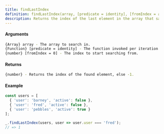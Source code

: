 ```yaml
---
title: findLastIndex
definition: findLastIndex(array, [predicate = identity], [fromIndex = array.length-1])
description: Returns the index of the last element in the array that satisfies the provided testing function.
---
```



#### Arguments


```bash
{Array} array - The array to search in.
{Function} [predicate = identity] - The function invoked per iteration.
{number} [fromIndex = 0] - The index to start searching from.
```


#### Returns


```bash
{number} - Returns the index of the found element, else -1.
```


#### Example


```ts
const users = [
  { 'user': 'barney', 'active': false },
  { 'user': 'fred', 'active': false },
  { 'user': 'pebbles', 'active': true }
];

_.findLastIndex(users, user => user.user === 'fred');
// => 1
```